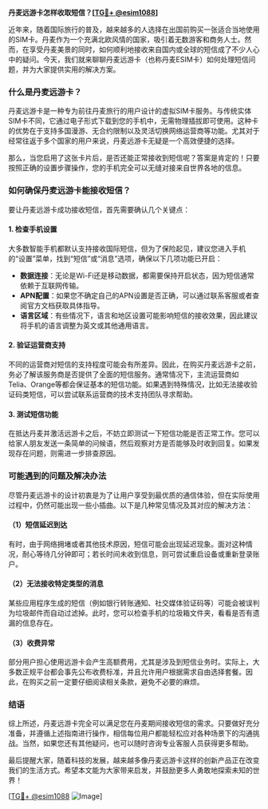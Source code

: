 **丹麦远游卡怎样收取短信？[[TG💪+ @esim1088](https://t.me/s/esim1088)]**

近年来，随着国际旅行的普及，越来越多的人选择在出国前购买一张适合当地使用的SIM卡。丹麦作为一个充满北欧风情的国家，吸引着无数游客和商务人士。然而，在享受丹麦美景的同时，如何顺利地接收来自国内或全球的短信成了不少人心中的疑问。今天，我们就来聊聊丹麦远游卡（也称丹麦ESIM卡）如何处理短信问题，并为大家提供实用的解决方案。

### 什么是丹麦远游卡？

丹麦远游卡是一种专为前往丹麦旅行的用户设计的虚拟SIM卡服务。与传统实体SIM卡不同，它通过电子形式下载到您的手机中，无需物理插拔即可使用。这种卡的优势在于支持多国漫游、无合约限制以及灵活切换网络运营商等功能。尤其对于经常往返于多个国家的用户来说，丹麦远游卡无疑是一个高效便捷的选择。

那么，当您启用了这张卡片后，是否还能正常接收到短信呢？答案是肯定的！只要按照正确的设置步骤操作，您的手机完全可以无缝对接来自世界各地的信息。

### 如何确保丹麦远游卡能接收短信？

要让丹麦远游卡成功接收短信，首先需要确认几个关键点：

#### 1. 检查手机设置
大多数智能手机都默认支持接收国际短信，但为了保险起见，建议您进入手机的“设置”菜单，找到“短信”或“消息”选项，确保以下几项功能已开启：
- **数据连接**：无论是Wi-Fi还是移动数据，都需要保持开启状态，因为短信通常依赖于互联网传输。
- **APN配置**：如果您不确定自己的APN设置是否正确，可以通过联系客服或者查阅官方文档获取具体指导。
- **语言区域**：有些情况下，语言和地区设置可能影响短信的接收效果，因此建议将手机的语言调整为英文或其他通用语言。

#### 2. 验证运营商支持
不同的运营商对短信的支持程度可能会有所差异。因此，在购买丹麦远游卡之前，务必了解该服务商是否提供了全面的短信服务。通常情况下，主流运营商如Telia、Orange等都会保证基本的短信功能。如果遇到特殊情况，比如无法接收验证码类短信，可以尝试联系运营商的技术支持团队寻求帮助。

#### 3. 测试短信功能
在抵达丹麦并激活远游卡之后，不妨立即测试一下短信功能是否正常工作。您可以给家人朋友发送一条简单的问候语，然后观察对方是否能够及时收到回复。如果发现存在问题，则需进一步排查原因。

### 可能遇到的问题及解决办法

尽管丹麦远游卡的设计初衷是为了让用户享受到最优质的通信体验，但在实际使用过程中，仍然可能出现一些小插曲。以下是几种常见情况及其对应的解决方法：

#### （1）短信延迟到达
有时，由于网络拥堵或者其他技术原因，短信可能会出现延迟现象。面对这种情况，耐心等待几分钟即可；若长时间未收到信息，则可尝试重启设备或重新登录账户。

#### （2）无法接收特定类型的消息
某些应用程序生成的短信（例如银行转账通知、社交媒体验证码等）可能会被误判为垃圾邮件而自动过滤掉。此时，您可以检查手机的垃圾箱文件夹，看看是否有遗漏的信息存在。

#### （3）收费异常
部分用户担心使用远游卡会产生高额费用，尤其是涉及到短信业务时。实际上，大多数正规平台都会事先公布收费标准，并且允许用户根据需求自由选择套餐。因此，在购买之前一定要仔细阅读相关条款，避免不必要的麻烦。

### 结语

综上所述，丹麦远游卡完全可以满足您在丹麦期间接收短信的需求。只要做好充分准备，并遵循上述指南进行操作，相信每位用户都能轻松应对各种场景下的沟通挑战。当然，如果您还有其他疑问，也可以随时咨询专业客服人员获得更多帮助。

最后提醒大家，随着科技的发展，越来越多像丹麦远游卡这样的创新产品正在改变我们的生活方式。希望本文能为大家带来启发，并鼓励更多人勇敢地探索未知的世界！

[[TG💪+ @esim1088](https://t.me/s/esim1088) ![Image](https://i.postimg.cc/4NQfJmqS/Snipaste-2025-05-13-00-14-12.png)]